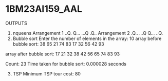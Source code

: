 # 1BM23AI159_AAL
OUTPUTS
1. nqueens
Arrangement 1
..Q.
Q...
...Q
.Q..
Arrangement 2
.Q..
...Q
Q...
..Q.
2. Bubble sort
Enter the number of elements in the array: 10
array before bubble sort:
38 65 21 74 83 17 32 56 42 93 

array after bubble sort:
17 21 32 38 42 56 65 74 83 93 

Count: 23
Time taken for bubble sort: 0.000028 seconds

3. TSP 
Minimum TSP tour cost: 80

